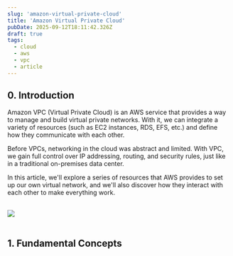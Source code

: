 ```yaml
---
slug: 'amazon-virtual-private-cloud'
title: 'Amazon Virtual Private Cloud'
pubDate: 2025-09-12T18:11:42.326Z
draft: true 
tags:
  - cloud
  - aws
  - vpc
  - article
---
```


## 0. Introduction

Amazon VPC (Virtual Private Cloud) is an AWS service that provides a way to manage and build virtual private networks. With it, we can integrate a variety of resources (such as EC2 instances, RDS, EFS, etc.) and define how they communicate with each other.

Before VPCs, networking in the cloud was abstract and limited. With VPC, we gain full control over IP addressing, routing, and security rules, just like in a traditional on-premises data center.

In this article, we'll explore a series of resources that AWS provides to set up our own virtual network, and we'll also discover how they interact with each other to make everything work.

<br><img src="/assets/amazon-virtual-private-cloud/vpc.png"/><br><br>

## 1. Fundamental Concepts
